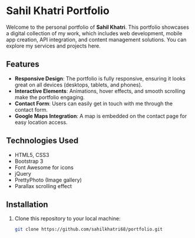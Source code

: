 # Sahil Khatri Portfolio

Welcome to the personal portfolio of **Sahil Khatri**. This portfolio showcases a digital collection of my work, which includes web development, mobile app creation, API integration, and content management solutions. You can explore my services and projects here.

## Features

- **Responsive Design**: The portfolio is fully responsive, ensuring it looks great on all devices (desktops, tablets, and phones).
- **Interactive Elements**: Animations, hover effects, and smooth scrolling make the portfolio engaging.
- **Contact Form**: Users can easily get in touch with me through the contact form.
- **Google Maps Integration**: A map is embedded on the contact page for easy location access.

## Technologies Used

- HTML5, CSS3
- Bootstrap 3
- Font Awesome for icons
- jQuery
- PrettyPhoto (Image gallery)
- Parallax scrolling effect

## Installation

1. Clone this repository to your local machine:
   ```bash
   git clone https://github.com/sahilkhatri68/portfolio.git
   ```
